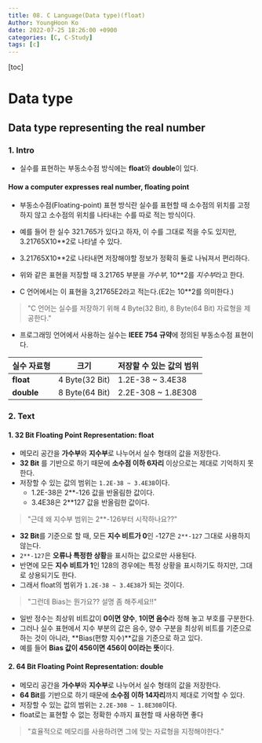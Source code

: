 ```yaml
---
title: 08. C Language(Data type)(float)
Author: YoungHoon Ko
date: 2022-07-25 18:26:00 +0900
categories: [C, C-Study]
tags: [c]
---
```


[toc]

# Data type

## Data type representing the real number

### 1. Intro

- 실수를 표현하는 부동소수점 방식에는 **float**와 **double**이 있다.

#### How a computer expresses real number, floating point

- 부동소수점(Floating-point) 표현 방식란 실수를 표현할 때 소수점의 위치를 고정하지 않고 소수점의 위치를 나타내는 수를 따로 적는 방식이다.
- 예를 들어 한 실수 321.765가 있다고 하자, 이 수를 그대로 적을 수도 있지만, 3.21765X10**2로 나타낼 수 있다.
- 3.21765X10**2로 나타내면 저장해야할 정보가 정확히 둘로 나눠져서 편리하다.
- 위와 같은 표현을 저장할 때 3.21765 부분을 *가수부*, 10**2를 *지수부*라고 한다.

- C 언어에서는 이 표현을 3,21765E2라고 적는다.(E2는 10**2를 의미한다.)

> "C 언어는 실수를 저장하기 위해 4 Byte(32 Bit), 8 Byte(64 Bit) 자료형을 제공한다."

- 프로그래밍 언어에서 사용하는 실수는 **IEEE 754 규약**에 정의된 부동소수점 표현이다.

| 실수 자료형 | 크기           | 저장할 수 있는 값의 범위 |
| ----------- | -------------- | ------------------------ |
| **float**   | 4 Byte(32 Bit) | 1.2E-38 ~ 3.4E38         |
| **double**  | 8 Byte(64 Bit) | 2.2E-308 ~ 1.8E308       |

### 2. Text

#### 1. 32 Bit Floating Point Representation: float

- 메모리 공간을 **가수부**와 **지수부**로 나누어서 실수 형태의 값을 저장한다.
- **32 Bit** 를 기반으로 하기 때문에 **소수점 이하 6자리** 이상으로는 제대로 기억하지 못한다.
- 저장할 수 있는 값의 범위는 `1.2E-38 ~ 3.4E38`이다.
  - 1.2E-38은 2**-126 값을 반올림한 값이다.
  - 3.4E38은 2**127 값을 반올림한 값이다.

> "근데 왜 지수부 범위는 2**-126부터 시작하나요??"

- **32 Bit**를 기준으로 할 때, 모든 **지수 비트가 0**인 -127은 `2**-127` 그대로 사용하지 않는다.
- `2**-127`은 **오류나 특정한 상황**을 표시하는 값으로만 사용된다.
- 반면에 모든 **지수 비트가 1**인 128의 경우에는 특정 상황을 표시하기도 하지만, 그대로 상용되기도 한다.
- 그래서 float의 범위가 `1.2E-38 ~ 3.4E38`가 되는 것이다.

> "그런데 Bias는 뭔가요?? 설명 좀 해주세요!!"

- 일반 정수는 최상위 비트값이 **0이면 양수**, **1이면 음수**라 정해 놓고 부호를 구분한다.
- 그러나 실수 표현에서 지수 부분의 값은 음수, 양수 구분을 최상위 비트를 기준으로 하는 것이 아니라, **Bias(편향 지수)**값을 기준으로 하고 있다.
- 예를 들어 **Bias 값이 456이면 456이 0이라는 뜻**이다.

#### 2. 64 Bit Floating Point Representation: double

- 메모리 공간을 **가수부**와 **지수부**로 나누어서 실수 형태의 값을 저장한다.
- **64 Bit**를 기반으로 하기 때문에 **소수점 이하 14자리**까지 제대로 기억할 수 있다.
- 저장할 수 있는 값의 범위는 `2.2E-308 ~ 1.8E308`이다.
- float로는 표현할 수 없는 정확한 수까지 표현할 때 사용하면 좋다

> "효율적으로 메모리를 사용하려면 그에 맞는 자료형을 지정해야한다."

